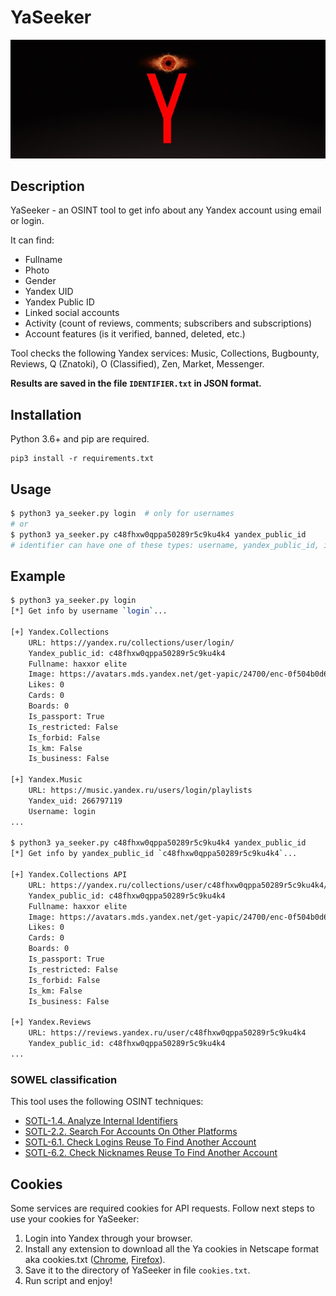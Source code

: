 # YaSeeker

<p align="center">
  <img src="./pictures/logo.jpg" />
</p>

## Description

YaSeeker - an OSINT tool to get info about any Yandex account using email or login.

It can find:
- Fullname
- Photo
- Gender
- Yandex UID
- Yandex Public ID
- Linked social accounts
- Activity (count of reviews, comments; subscribers and subscriptions)
- Account features (is it verified, banned, deleted, etc.)

Tool checks the following Yandex services: Music, Collections, Bugbounty, Reviews, Q (Znatoki), O (Classified), Zen, Market, Messenger.

**Results are saved in the file `IDENTIFIER.txt` in JSON format.**

## Installation

Python 3.6+ and pip are required.

    pip3 install -r requirements.txt

## Usage

```bash
$ python3 ya_seeker.py login  # only for usernames
# or 
$ python3 ya_seeker.py c48fhxw0qppa50289r5c9ku4k4 yandex_public_id
# identifier can have one of these types: username, yandex_public_id, id, yandex_messenger_guid
```

## Example

```bash
$ python3 ya_seeker.py login
[*] Get info by username `login`...

[+] Yandex.Collections
	URL: https://yandex.ru/collections/user/login/
	Yandex_public_id: c48fhxw0qppa50289r5c9ku4k4
	Fullname: haxxor elite
	Image: https://avatars.mds.yandex.net/get-yapic/24700/enc-0f504b0d68d5f6fb0d336e2157b44e88ef2225aff6a621016f4dccad990b5d3e/islands-200
	Likes: 0
	Cards: 0
	Boards: 0
	Is_passport: True
	Is_restricted: False
	Is_forbid: False
	Is_km: False
	Is_business: False

[+] Yandex.Music
	URL: https://music.yandex.ru/users/login/playlists
	Yandex_uid: 266797119
	Username: login
...

$ python3 ya_seeker.py c48fhxw0qppa50289r5c9ku4k4 yandex_public_id
[*] Get info by yandex_public_id `c48fhxw0qppa50289r5c9ku4k4`...

[+] Yandex.Collections API
	URL: https://yandex.ru/collections/user/c48fhxw0qppa50289r5c9ku4k4/
	Yandex_public_id: c48fhxw0qppa50289r5c9ku4k4
	Fullname: haxxor elite
	Image: https://avatars.mds.yandex.net/get-yapic/24700/enc-0f504b0d68d5f6fb0d336e2157b44e88ef2225aff6a621016f4dccad990b5d3e/islands-200
	Likes: 0
	Cards: 0
	Boards: 0
	Is_passport: True
	Is_restricted: False
	Is_forbid: False
	Is_km: False
	Is_business: False

[+] Yandex.Reviews
	URL: https://reviews.yandex.ru/user/c48fhxw0qppa50289r5c9ku4k4
	Yandex_public_id: c48fhxw0qppa50289r5c9ku4k4
...
```

### SOWEL classification

This tool uses the following OSINT techniques:
- [SOTL-1.4. Analyze Internal Identifiers](https://sowel.soxoj.com/internal-identifiers)
- [SOTL-2.2. Search For Accounts On Other Platforms](https://sowel.soxoj.com/other-platform-accounts)
- [SOTL-6.1. Check Logins Reuse To Find Another Account](https://sowel.soxoj.com/logins-reuse)
- [SOTL-6.2. Check Nicknames Reuse To Find Another Account](https://sowel.soxoj.com/nicknames-reuse) 

## Cookies

Some services are required cookies for API requests. Follow next steps to use your cookies for YaSeeker:
1. Login into Yandex through your browser.
1. Install any extension to download all the Ya cookies in Netscape format aka cookies.txt  ([Chrome](https://chrome.google.com/webstore/detail/get-cookiestxt/bgaddhkoddajcdgocldbbfleckgcbcid), [Firefox](https://addons.mozilla.org/en-US/firefox/addon/cookies-txt/)).
1. Save it to the directory of YaSeeker in file `cookies.txt`.
1. Run script and enjoy!
